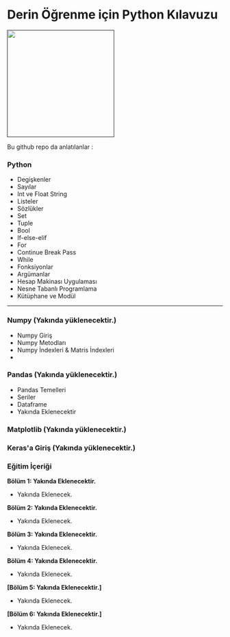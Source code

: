 # Derin Öğrenme için Python Kılavuzu

<a href="" target="_blank"><img height="250" src="https://www.novarge.com.tr/upload/kurs//823859cd8e65921283e9ef7084db01bf.png"></a>

Bu github repo da anlatılanlar : 
### Python 
* Degişkenler
* Sayılar
* Int ve Float String
* Listeler
* Sözlükler
* Set
* Tuple
* Bool
* If-else-elif
* For
* Continue Break Pass
* While
* Fonksiyonlar
* Argümanlar
* Hesap Makinası Uygulaması
* Nesne Tabanlı Programlama
* Kütüphane ve Modül
----------------------------------------------------------------
### Numpy (Yakında yüklenecektir.)

* Numpy Giriş
* Numpy Metodları
* Numpy İndexleri & Matris İndexleri
*

### Pandas (Yakında yüklenecektir.)

* Pandas Temelleri
* Seriler
* Dataframe
* Yakında Eklenecektir

### Matplotlib (Yakında yüklenecektir.)

### Keras'a Giriş (Yakında yüklenecektir.)

### Eğitim İçeriği

**Bölüm 1: Yakında Eklenecektir.** 

- Yakında Eklenecek.

**Bölüm 2: Yakında Eklenecektir.** 

- Yakında Eklenecek.

**Bölüm 3: Yakında Eklenecektir.** 

- Yakında Eklenecek.

**Bölüm 4: Yakında Eklenecektir.** 

- Yakında Eklenecek.

**[Bölüm 5: Yakında Eklenecektir.]**

- Yakında Eklenecek.

**[Bölüm 6: Yakında Eklenecektir.]**

- Yakında Eklenecek.

